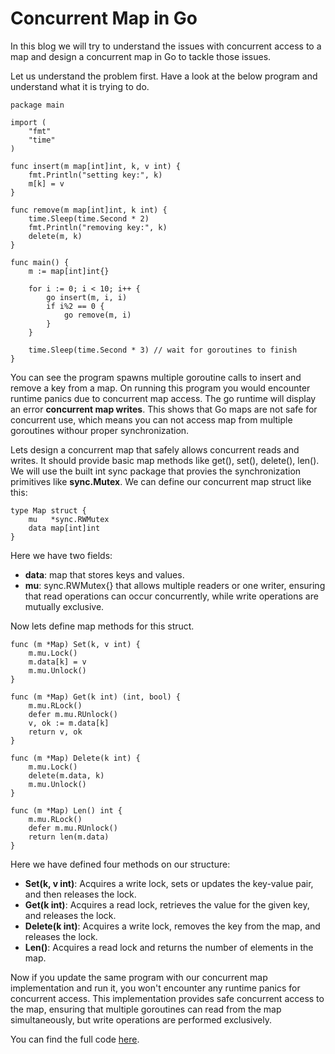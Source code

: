 # Concurrent Map in Go
In this blog we will try to understand the issues with concurrent access to a map and design a concurrent map in Go to tackle those issues.

Let us understand the problem first. Have a look at the below program and understand what it is trying to do.

```
package main

import (
	"fmt"
	"time"
)

func insert(m map[int]int, k, v int) {
	fmt.Println("setting key:", k)
	m[k] = v
}

func remove(m map[int]int, k int) {
	time.Sleep(time.Second * 2)
	fmt.Println("removing key:", k)
	delete(m, k)
}

func main() {
	m := map[int]int{}

	for i := 0; i < 10; i++ {
		go insert(m, i, i)
		if i%2 == 0 {
			go remove(m, i)
		}
	}

	time.Sleep(time.Second * 3) // wait for goroutines to finish
}
```

You can see the program spawns multiple goroutine calls to insert and remove a key from a map. On running this program you would encounter runtime panics due to concurrent map access. The go runtime will display an error __concurrent map writes__. This shows that Go maps are not safe for concurrent use, which means you can not access map from multiple goroutines withour proper synchronization.

Lets design a concurrent map that safely allows concurrent reads and writes. It should provide basic map methods like get(), set(), delete(), len().
We will use the built int sync package that provies the synchronization primitives like __sync.Mutex__. We can define our concurrent map struct like this:

```
type Map struct {
	mu   *sync.RWMutex
	data map[int]int 
}
```

Here we have two fields:

* __data__: map that stores keys and values.
* __mu__: sync.RWMutex{} that allows multiple readers or one writer, ensuring that read operations can occur concurrently, while write operations are mutually exclusive.

Now lets define map methods for this struct.

```
func (m *Map) Set(k, v int) {
	m.mu.Lock()
	m.data[k] = v
	m.mu.Unlock()
}

func (m *Map) Get(k int) (int, bool) {
	m.mu.RLock()
	defer m.mu.RUnlock()
	v, ok := m.data[k]
	return v, ok
}

func (m *Map) Delete(k int) {
	m.mu.Lock()
	delete(m.data, k)
	m.mu.Unlock()
}

func (m *Map) Len() int {
	m.mu.RLock()
	defer m.mu.RUnlock()
	return len(m.data)
}
```

Here we have defined four methods on our structure:

* __Set(k, v int)__: Acquires a write lock, sets or updates the key-value pair, and then releases the lock.
* __Get(k int)__: Acquires a read lock, retrieves the value for the given key, and releases the lock.
* __Delete(k int)__: Acquires a write lock, removes the key from the map, and releases the lock.
* __Len()__: Acquires a read lock and returns the number of elements in the map.

Now if you update the same program with our concurrent map implementation and run it, you won't encounter any runtime panics for concurrent access. This implementation provides safe concurrent access to the map, ensuring that multiple goroutines can read from the map simultaneously, but write operations are performed exclusively.

You can find the full code [here](https://github.com/goschool-dev/blog/blob/master/concurrent-go/concurrent-map/concurrent-map.go).
